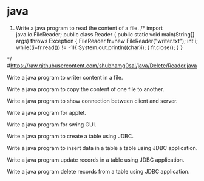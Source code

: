 # java
1. Write a java program to read the content of a file.
/*
import java.io.FileReader;
public class Reader {
 public static void main(String[] args) throws Exception {
 FileReader fr=new FileReader("writer.txt");
 int i;
 while((i=fr.read()) != -1){
 System.out.println((char)i);
 }
 fr.close();
 }
}

*/
#https://raw.githubusercontent.com/shubhamg0sai/java/Delete/Reader.java

Write a java program to writer content in a file.

Write a java program to copy the content of one file to another.

Write a java program to show connection between client and server.

Write a java program for applet. 

Write a java program for swing GUI. 

Write a java program to create a table using JDBC. 

Write a java program to insert data in a table a table using JDBC application.

Write a java program update records in a table using JDBC application.

Write a java program delete records from a table using JDBC application.





 

